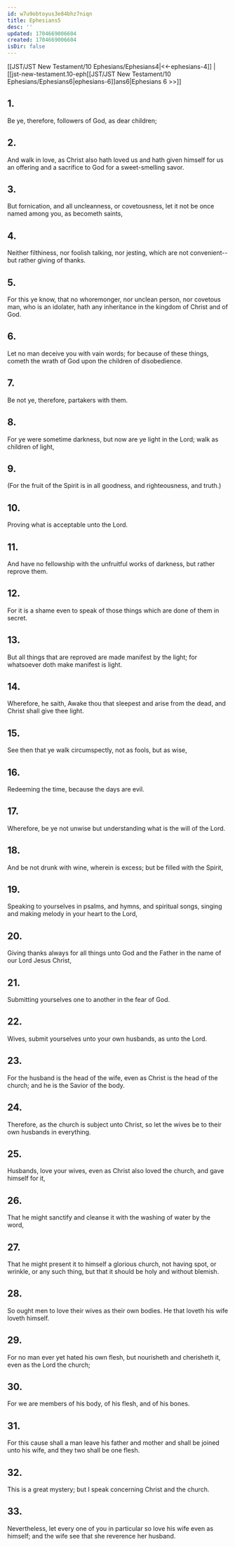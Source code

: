```yaml
---
id: w7u9obtoyus3e84bhz7niqn
title: Ephesians5
desc: ''
updated: 1704669006604
created: 1704669006604
isDir: false
---
```

[[JST/JST New Testament/10 Ephesians/Ephesians4|<<-ephesians-4]] | [[jst-new-testament.10-eph[[JST/JST New Testament/10 Ephesians/Ephesians6|ephesians-6]]ans6|Ephesians 6 >>]]
## 1.
Be ye, therefore, followers of God, as dear children;
## 2.
And walk in love, as Christ also hath loved us and hath given himself for us an offering and a sacrifice to God for a sweet-smelling savor.
## 3.
But fornication, and all uncleanness, or covetousness, let it not be once named among you, as becometh saints,
## 4.
Neither filthiness, nor foolish talking, nor jesting, which are not convenient\--but rather giving of thanks.
## 5.
For this ye know, that no whoremonger, nor unclean person, nor covetous man, who is an idolater, hath any inheritance in the kingdom of Christ and of God.
## 6.
Let no man deceive you with vain words; for because of these things, cometh the wrath of God upon the children of disobedience.
## 7.
Be not ye, therefore, partakers with them.
## 8.
For ye were sometime darkness, but now are ye light in the Lord; walk as children of light,
## 9.
(For the fruit of the Spirit is in all goodness, and righteousness, and truth.)
## 10.
Proving what is acceptable unto the Lord.
## 11.
And have no fellowship with the unfruitful works of darkness, but rather reprove them.
## 12.
For it is a shame even to speak of those things which are done of them in secret.
## 13.
But all things that are reproved are made manifest by the light; for whatsoever doth make manifest is light.
## 14.
Wherefore, he saith, Awake thou that sleepest and arise from the dead, and Christ shall give thee light.
## 15.
See then that ye walk circumspectly, not as fools, but as wise,
## 16.
Redeeming the time, because the days are evil.
## 17.
Wherefore, be ye not unwise but understanding what is the will of the Lord.
## 18.
And be not drunk with wine, wherein is excess; but be filled with the Spirit,
## 19.
Speaking to yourselves in psalms, and hymns, and spiritual songs, singing and making melody in your heart to the Lord,
## 20.
Giving thanks always for all things unto God and the Father in the name of our Lord Jesus Christ,
## 21.
Submitting yourselves one to another in the fear of God.
## 22.
Wives, submit yourselves unto your own husbands, as unto the Lord.
## 23.
For the husband is the head of the wife, even as Christ is the head of the church; and he is the Savior of the body.
## 24.
Therefore, as the church is subject unto Christ, so let the wives be to their own husbands in everything.
## 25.
Husbands, love your wives, even as Christ also loved the church, and gave himself for it,
## 26.
That he might sanctify and cleanse it with the washing of water by the word,
## 27.
That he might present it to himself a glorious church, not having spot, or wrinkle, or any such thing, but that it should be holy and without blemish.
## 28.
So ought men to love their wives as their own bodies. He that loveth his wife loveth himself.
## 29.
For no man ever yet hated his own flesh, but nourisheth and cherisheth it, even as the Lord the church;
## 30.
For we are members of his body, of his flesh, and of his bones.
## 31.
For this cause shall a man leave his father and mother and shall be joined unto his wife, and they two shall be one flesh.
## 32.
This is a great mystery; but I speak concerning Christ and the church.
## 33.
Nevertheless, let every one of you in particular so love his wife even as himself; and the wife see that she reverence her husband.

